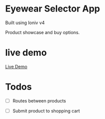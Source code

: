 # Eyewear Selector App

Built using Ioniv v4

Product showcase and buy options.

# live demo
[Live Demo](https://mosh-media.github.io/eyewear-app/ "Check it out")

# Todos

- [ ] Routes between products
- [ ] Submit product to shopping cart 

